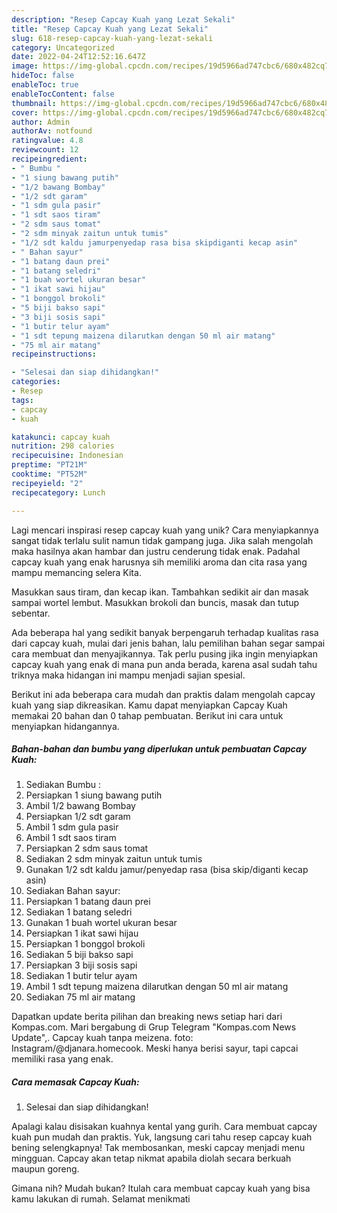 ```yaml
---
description: "Resep Capcay Kuah yang Lezat Sekali"
title: "Resep Capcay Kuah yang Lezat Sekali"
slug: 618-resep-capcay-kuah-yang-lezat-sekali
category: Uncategorized
date: 2022-04-24T12:52:16.647Z
image: https://img-global.cpcdn.com/recipes/19d5966ad747cbc6/680x482cq70/capcay-kuah-foto-resep-utama.jpg
hideToc: false
enableToc: true
enableTocContent: false
thumbnail: https://img-global.cpcdn.com/recipes/19d5966ad747cbc6/680x482cq70/capcay-kuah-foto-resep-utama.jpg
cover: https://img-global.cpcdn.com/recipes/19d5966ad747cbc6/680x482cq70/capcay-kuah-foto-resep-utama.jpg
author: Admin
authorAv: notfound
ratingvalue: 4.8
reviewcount: 12
recipeingredient:
- " Bumbu "
- "1 siung bawang putih"
- "1/2 bawang Bombay"
- "1/2 sdt garam"
- "1 sdm gula pasir"
- "1 sdt saos tiram"
- "2 sdm saus tomat"
- "2 sdm minyak zaitun untuk tumis"
- "1/2 sdt kaldu jamurpenyedap rasa bisa skipdiganti kecap asin"
- " Bahan sayur"
- "1 batang daun prei"
- "1 batang seledri"
- "1 buah wortel ukuran besar"
- "1 ikat sawi hijau"
- "1 bonggol brokoli"
- "5 biji bakso sapi"
- "3 biji sosis sapi"
- "1 butir telur ayam"
- "1 sdt tepung maizena dilarutkan dengan 50 ml air matang"
- "75 ml air matang"
recipeinstructions:

- "Selesai dan siap dihidangkan!"
categories:
- Resep
tags:
- capcay
- kuah

katakunci: capcay kuah 
nutrition: 298 calories
recipecuisine: Indonesian
preptime: "PT21M"
cooktime: "PT52M"
recipeyield: "2"
recipecategory: Lunch

---
```





Lagi mencari inspirasi resep capcay kuah yang unik? Cara menyiapkannya sangat tidak terlalu sulit namun tidak gampang juga. Jika salah mengolah maka hasilnya akan hambar dan justru cenderung tidak enak. Padahal capcay kuah yang enak harusnya sih memiliki aroma dan cita rasa yang mampu memancing selera Kita.





Masukkan saus tiram, dan kecap ikan. Tambahkan sedikit air dan masak sampai wortel lembut. Masukkan brokoli dan buncis, masak dan tutup sebentar.

Ada beberapa hal yang sedikit banyak berpengaruh terhadap kualitas rasa dari capcay kuah, mulai dari jenis bahan, lalu pemilihan bahan segar sampai cara membuat dan menyajikannya. Tak perlu pusing jika ingin menyiapkan capcay kuah yang enak di mana pun anda berada, karena asal sudah tahu triknya maka hidangan ini mampu menjadi sajian spesial.






Berikut ini ada beberapa cara mudah dan praktis dalam mengolah capcay kuah yang siap dikreasikan. Kamu dapat menyiapkan Capcay Kuah memakai 20 bahan dan 0 tahap pembuatan. Berikut ini cara untuk menyiapkan hidangannya.

<!--inarticleads1-->

##### Bahan-bahan dan bumbu yang diperlukan untuk pembuatan Capcay Kuah:

1. Sediakan  Bumbu :
1. Persiapkan 1 siung bawang putih
1. Ambil 1/2 bawang Bombay
1. Persiapkan 1/2 sdt garam
1. Ambil 1 sdm gula pasir
1. Ambil 1 sdt saos tiram
1. Persiapkan 2 sdm saus tomat
1. Sediakan 2 sdm minyak zaitun untuk tumis
1. Gunakan 1/2 sdt kaldu jamur/penyedap rasa (bisa skip/diganti kecap asin)
1. Sediakan  Bahan sayur:
1. Persiapkan 1 batang daun prei
1. Sediakan 1 batang seledri
1. Gunakan 1 buah wortel ukuran besar
1. Persiapkan 1 ikat sawi hijau
1. Persiapkan 1 bonggol brokoli
1. Sediakan 5 biji bakso sapi
1. Persiapkan 3 biji sosis sapi
1. Sediakan 1 butir telur ayam
1. Ambil 1 sdt tepung maizena dilarutkan dengan 50 ml air matang
1. Sediakan 75 ml air matang


Dapatkan update berita pilihan dan breaking news setiap hari dari Kompas.com. Mari bergabung di Grup Telegram &#34;Kompas.com News Update&#34;,. Capcay kuah tanpa meizena. foto: Instagram/@djanara.homecook. Meski hanya berisi sayur, tapi capcai memiliki rasa yang enak. 

<!--inarticleads2-->

##### Cara memasak Capcay Kuah:


1. Selesai dan siap dihidangkan!

Apalagi kalau disisakan kuahnya kental yang gurih. Cara membuat capcay kuah pun mudah dan praktis. Yuk, langsung cari tahu resep capcay kuah bening selengkapnya! Tak membosankan, meski capcay menjadi menu mingguan. Capcay akan tetap nikmat apabila diolah secara berkuah maupun goreng. 

Gimana nih? Mudah bukan? Itulah cara membuat capcay kuah yang bisa kamu lakukan di rumah. Selamat menikmati
